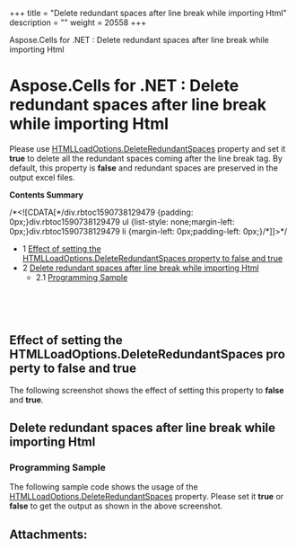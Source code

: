 +++
title = "Delete redundant spaces after line break while importing Html" 
description = "" 
weight = 20558 
+++

Aspose.Cells for .NET : Delete redundant spaces after line break while importing Html  

# Aspose.Cells for .NET : Delete redundant spaces after line break while importing Html


Please use [HTMLLoadOptions.DeleteRedundantSpaces](https://apireference.aspose.com/net/cells/aspose.cells/htmlloadoptions/properties/deleteredundantspaces) property and set it **true** to delete all the redundant spaces coming after the line break tag. By default, this property is **false** and redundant spaces are preserved in the output excel files.

**Contents Summary**

/\*<!\[CDATA\[\*/div.rbtoc1590738129479 {padding: 0px;}div.rbtoc1590738129479 ul {list-style: none;margin-left: 0px;}div.rbtoc1590738129479 li {margin-left: 0px;padding-left: 0px;}/\*\]\]>\*/

*   1 [Effect of setting the HTMLLoadOptions.DeleteRedundantSpaces property to false and true](#DeleteredundantspacesafterlinebreakwhileimportingHtml-EffectofsettingtheHTMLLoadOptions.DeleteRedundantSpacespropertytofalseandtrue)
*   2 [Delete redundant spaces after line break while importing Html](#DeleteredundantspacesafterlinebreakwhileimportingHtml-DeleteredundantspacesafterlinebreakwhileimportingHtml)
    *   2.1 [Programming Sample](#DeleteredundantspacesafterlinebreakwhileimportingHtml-ProgrammingSample)

 

 

## Effect of setting the HTMLLoadOptions.DeleteRedundantSpaces property to false and true

The following screenshot shows the effect of setting this property to **false** and **true**.


## Delete redundant spaces after line break while importing Html

### Programming Sample

The following sample code shows the usage of the [HTMLLoadOptions.DeleteRedundantSpaces](https://apireference.aspose.com/net/cells/aspose.cells/htmlloadoptions/properties/deleteredundantspaces) property. Please set it **true** or **false** to get the output as shown in the above screenshot.

## Attachments:



